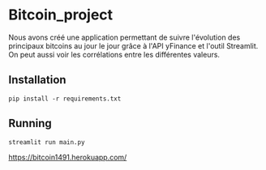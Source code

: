 # Bitcoin_project
Nous avons créé une application permettant de suivre l'évolution des principaux bitcoins au jour le jour grâce à l'API yFinance et l'outil Streamlit. On peut aussi voir les corrélations entre les différentes valeurs.

## Installation

```
pip install -r requirements.txt
```

## Running 

```
streamlit run main.py
```

https://bitcoin1491.herokuapp.com/
